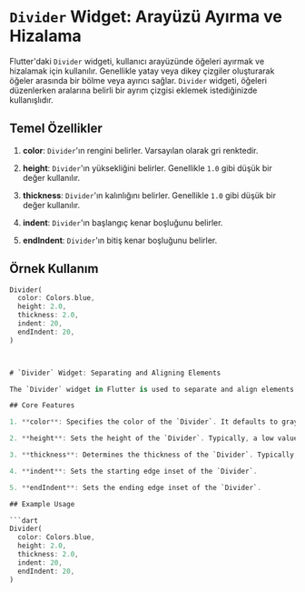 # `Divider` Widget: Arayüzü Ayırma ve Hizalama

Flutter'daki `Divider` widgeti, kullanıcı arayüzünde öğeleri ayırmak ve hizalamak için kullanılır. Genellikle yatay veya dikey çizgiler oluşturarak öğeler arasında bir bölme veya ayırıcı sağlar. `Divider` widgeti, öğeleri düzenlerken aralarına belirli bir ayrım çizgisi eklemek istediğinizde kullanışlıdır.

## Temel Özellikler

1. **color**: `Divider`'ın rengini belirler. Varsayılan olarak gri renktedir.

2. **height**: `Divider`'ın yüksekliğini belirler. Genellikle `1.0` gibi düşük bir değer kullanılır.

3. **thickness**: `Divider`'ın kalınlığını belirler. Genellikle `1.0` gibi düşük bir değer kullanılır.

4. **indent**: `Divider`'ın başlangıç kenar boşluğunu belirler.

5. **endIndent**: `Divider`'ın bitiş kenar boşluğunu belirler.

## Örnek Kullanım

```dart
Divider(
  color: Colors.blue,
  height: 2.0,
  thickness: 2.0,
  indent: 20,
  endIndent: 20,
)



# `Divider` Widget: Separating and Aligning Elements

The `Divider` widget in Flutter is used to separate and align elements in the user interface. It typically provides a dividing or separator line between elements, often in the form of horizontal or vertical lines. The `Divider` widget is useful when you want to add a specific separation line between elements while organizing them.

## Core Features

1. **color**: Specifies the color of the `Divider`. It defaults to gray.

2. **height**: Sets the height of the `Divider`. Typically, a low value like `1.0` is used.

3. **thickness**: Determines the thickness of the `Divider`. Typically, a low value like `1.0` is used.

4. **indent**: Sets the starting edge inset of the `Divider`.

5. **endIndent**: Sets the ending edge inset of the `Divider`.

## Example Usage

```dart
Divider(
  color: Colors.blue,
  height: 2.0,
  thickness: 2.0,
  indent: 20,
  endIndent: 20,
)
